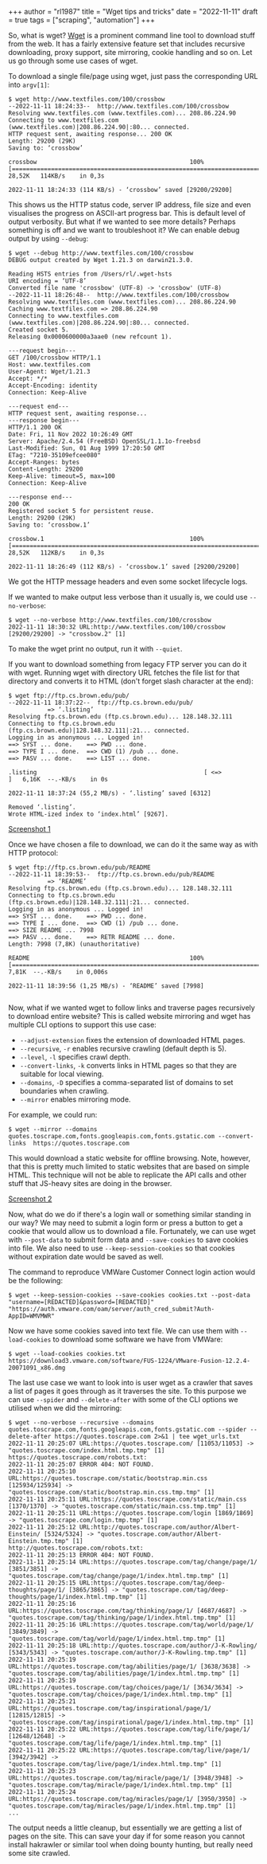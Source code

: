 +++
author = "rl1987"
title = "Wget tips and tricks"
date = "2022-11-11"
draft = true
tags = ["scraping", "automation"]
+++

So, what is wget? [Wget](https://www.gnu.org/software/wget/) is a prominent command
line tool to download stuff from the web. It has a fairly extensive feature set that
includes recursive downloading, proxy support, site mirroring, cookie handling and so
on. Let us  go through some use cases of wget. 

To download a single file/page using wget, just pass the corresponding URL into `argv[1]`:

```
$ wget http://www.textfiles.com/100/crossbow
--2022-11-11 18:24:33--  http://www.textfiles.com/100/crossbow
Resolving www.textfiles.com (www.textfiles.com)... 208.86.224.90
Connecting to www.textfiles.com (www.textfiles.com)|208.86.224.90|:80... connected.
HTTP request sent, awaiting response... 200 OK
Length: 29200 (29K)
Saving to: ‘crossbow’

crossbow                                           100%[================================================================================================================>]  28,52K   114KB/s    in 0,3s    

2022-11-11 18:24:33 (114 KB/s) - ‘crossbow’ saved [29200/29200]

```

This shows us the HTTP status code, server IP address, file size and even visualises
the progress on ASCII-art progress bar. This is default level of output verbosity. 
But what if we wanted to see more details? Perhaps something is off and we want to 
troubleshoot it? We can enable debug output by using `--debug`:

```
$ wget --debug http://www.textfiles.com/100/crossbow
DEBUG output created by Wget 1.21.3 on darwin21.3.0.

Reading HSTS entries from /Users/rl/.wget-hsts
URI encoding = ‘UTF-8’
Converted file name 'crossbow' (UTF-8) -> 'crossbow' (UTF-8)
--2022-11-11 18:26:48--  http://www.textfiles.com/100/crossbow
Resolving www.textfiles.com (www.textfiles.com)... 208.86.224.90
Caching www.textfiles.com => 208.86.224.90
Connecting to www.textfiles.com (www.textfiles.com)|208.86.224.90|:80... connected.
Created socket 5.
Releasing 0x0000600000a3aae0 (new refcount 1).

---request begin---
GET /100/crossbow HTTP/1.1
Host: www.textfiles.com
User-Agent: Wget/1.21.3
Accept: */*
Accept-Encoding: identity
Connection: Keep-Alive

---request end---
HTTP request sent, awaiting response... 
---response begin---
HTTP/1.1 200 OK
Date: Fri, 11 Nov 2022 10:26:49 GMT
Server: Apache/2.4.54 (FreeBSD) OpenSSL/1.1.1o-freebsd
Last-Modified: Sun, 01 Aug 1999 17:20:50 GMT
ETag: "7210-35109efcee080"
Accept-Ranges: bytes
Content-Length: 29200
Keep-Alive: timeout=5, max=100
Connection: Keep-Alive

---response end---
200 OK
Registered socket 5 for persistent reuse.
Length: 29200 (29K)
Saving to: ‘crossbow.1’

crossbow.1                                         100%[================================================================================================================>]  28,52K   112KB/s    in 0,3s    

2022-11-11 18:26:49 (112 KB/s) - ‘crossbow.1’ saved [29200/29200]

```

We got the HTTP message headers and even some socket lifecycle logs.

If we wanted to make output less verbose than it usually is, we could use
`--no-verbose`:

```
$ wget --no-verbose http://www.textfiles.com/100/crossbow
2022-11-11 18:30:32 URL:http://www.textfiles.com/100/crossbow [29200/29200] -> "crossbow.2" [1]
```

To make the wget print no output, run it with `--quiet`.

If you want to download something from legacy FTP server you can do it with wget. Running
wget with directory URL fetches the file list for that directory and converts it to HTML
(don't forget slash character at the end):

```
$ wget ftp://ftp.cs.brown.edu/pub/
--2022-11-11 18:37:22--  ftp://ftp.cs.brown.edu/pub/
           => ‘.listing’
Resolving ftp.cs.brown.edu (ftp.cs.brown.edu)... 128.148.32.111
Connecting to ftp.cs.brown.edu (ftp.cs.brown.edu)|128.148.32.111|:21... connected.
Logging in as anonymous ... Logged in!
==> SYST ... done.    ==> PWD ... done.
==> TYPE I ... done.  ==> CWD (1) /pub ... done.
==> PASV ... done.    ==> LIST ... done.

.listing                                               [ <=>                                                                                                             ]   6,16K  --.-KB/s    in 0s      

2022-11-11 18:37:24 (55,2 MB/s) - ‘.listing’ saved [6312]

Removed ‘.listing’.
Wrote HTML-ized index to ‘index.html’ [9267].
```

[Screenshot 1](/2022-11-11_18.38.42.png)

Once we have chosen a file to download, we can do it the same way as with HTTP protocol:

```
$ wget ftp://ftp.cs.brown.edu/pub/README 
--2022-11-11 18:39:53--  ftp://ftp.cs.brown.edu/pub/README
           => ‘README’
Resolving ftp.cs.brown.edu (ftp.cs.brown.edu)... 128.148.32.111
Connecting to ftp.cs.brown.edu (ftp.cs.brown.edu)|128.148.32.111|:21... connected.
Logging in as anonymous ... Logged in!
==> SYST ... done.    ==> PWD ... done.
==> TYPE I ... done.  ==> CWD (1) /pub ... done.
==> SIZE README ... 7998
==> PASV ... done.    ==> RETR README ... done.
Length: 7998 (7,8K) (unauthoritative)

README                                             100%[================================================================================================================>]   7,81K  --.-KB/s    in 0,006s  

2022-11-11 18:39:56 (1,25 MB/s) - ‘README’ saved [7998]


```

Now, what if we wanted wget to follow links and traverse pages recursively to download
entire website? This is called website mirroring and wget has multiple CLI options
to support this use case:

* `--adjust-extension` fixes the extension of downloaded HTML pages.
* `--recursive`, `-r` enables recursive crawling (default depth is 5).
* `--level`, `-l` specifies crawl depth.
* `--convert-links`, `-k` converts links in HTML pages so that they are suitable for local viewing.
* `--domains`, `-D` specifies a comma-separated list of domains to set boundaries when crawling.
* `--mirror` enables mirroring mode.

For example, we could run:

```
$ wget --mirror --domains quotes.toscrape.com,fonts.googleapis.com,fonts.gstatic.com --convert-links  https://quotes.toscrape.com
```

This would download a static website for offline browsing. Note, however, that this is pretty
much limited to static websites that are based on simple HTML. This technique will not be
able to replicate the API calls and other stuff that JS-heavy sites are doing in the browser.

[Screenshot 2](/2022-11-11_19.19.36.png)

Now, what do we do if there's a login wall or something similar standing in our way? We may need
to submit a login form or press a button to get a cookie that would allow us to download a file.
Fortunately, we can use wget with `--post-data` to submit form data and `--save-cookies` to save 
cookies into file. We also need to use `--keep-session-cookies` so that cookies without 
expiration date would be saved as well.

The command to reproduce VMWare Customer Connect login action would be the following:

```
$ wget --keep-session-cookies --save-cookies cookies.txt --post-data "username=[REDACTED]&password=[REDACTED]" "https://auth.vmware.com/oam/server/auth_cred_submit?Auth-AppID=WMVMWR"
```

Now we have some cookies saved into text file. We can use them with `--load-cookies` to 
download some software we have from VMWare:

```
$ wget --load-cookies cookies.txt https://download3.vmware.com/software/FUS-1224/VMware-Fusion-12.2.4-20071091_x86.dmg
```

The last use case we want to look into is user wget as a crawler that saves a list of pages it
goes through as it traverses the site. To this purpose we can use `--spider` and `--delete-after`
with some of the CLI options we utilised when we did the mirroring:

```
$ wget --no-verbose --recursive --domains quotes.toscrape.com,fonts.googleapis.com,fonts.gstatic.com --spider --delete-after https://quotes.toscrape.com 2>&1 | tee wget_urls.txt 
2022-11-11 20:25:07 URL:https://quotes.toscrape.com/ [11053/11053] -> "quotes.toscrape.com/index.html.tmp.tmp" [1]
https://quotes.toscrape.com/robots.txt:
2022-11-11 20:25:07 ERROR 404: NOT FOUND.
2022-11-11 20:25:10 URL:https://quotes.toscrape.com/static/bootstrap.min.css [125934/125934] -> "quotes.toscrape.com/static/bootstrap.min.css.tmp.tmp" [1]
2022-11-11 20:25:11 URL:https://quotes.toscrape.com/static/main.css [1370/1370] -> "quotes.toscrape.com/static/main.css.tmp.tmp" [1]
2022-11-11 20:25:11 URL:https://quotes.toscrape.com/login [1869/1869] -> "quotes.toscrape.com/login.tmp.tmp" [1]
2022-11-11 20:25:12 URL:http://quotes.toscrape.com/author/Albert-Einstein/ [5324/5324] -> "quotes.toscrape.com/author/Albert-Einstein.tmp.tmp" [1]
http://quotes.toscrape.com/robots.txt:
2022-11-11 20:25:13 ERROR 404: NOT FOUND.
2022-11-11 20:25:14 URL:https://quotes.toscrape.com/tag/change/page/1/ [3851/3851] -> "quotes.toscrape.com/tag/change/page/1/index.html.tmp.tmp" [1]
2022-11-11 20:25:15 URL:https://quotes.toscrape.com/tag/deep-thoughts/page/1/ [3865/3865] -> "quotes.toscrape.com/tag/deep-thoughts/page/1/index.html.tmp.tmp" [1]
2022-11-11 20:25:16 URL:https://quotes.toscrape.com/tag/thinking/page/1/ [4687/4687] -> "quotes.toscrape.com/tag/thinking/page/1/index.html.tmp.tmp" [1]
2022-11-11 20:25:16 URL:https://quotes.toscrape.com/tag/world/page/1/ [3849/3849] -> "quotes.toscrape.com/tag/world/page/1/index.html.tmp.tmp" [1]
2022-11-11 20:25:18 URL:http://quotes.toscrape.com/author/J-K-Rowling/ [5343/5343] -> "quotes.toscrape.com/author/J-K-Rowling.tmp.tmp" [1]
2022-11-11 20:25:19 URL:https://quotes.toscrape.com/tag/abilities/page/1/ [3638/3638] -> "quotes.toscrape.com/tag/abilities/page/1/index.html.tmp.tmp" [1]
2022-11-11 20:25:19 URL:https://quotes.toscrape.com/tag/choices/page/1/ [3634/3634] -> "quotes.toscrape.com/tag/choices/page/1/index.html.tmp.tmp" [1]
2022-11-11 20:25:21 URL:https://quotes.toscrape.com/tag/inspirational/page/1/ [12815/12815] -> "quotes.toscrape.com/tag/inspirational/page/1/index.html.tmp.tmp" [1]
2022-11-11 20:25:22 URL:https://quotes.toscrape.com/tag/life/page/1/ [12648/12648] -> "quotes.toscrape.com/tag/life/page/1/index.html.tmp.tmp" [1]
2022-11-11 20:25:22 URL:https://quotes.toscrape.com/tag/live/page/1/ [3942/3942] -> "quotes.toscrape.com/tag/live/page/1/index.html.tmp.tmp" [1]
2022-11-11 20:25:23 URL:https://quotes.toscrape.com/tag/miracle/page/1/ [3948/3948] -> "quotes.toscrape.com/tag/miracle/page/1/index.html.tmp.tmp" [1]
2022-11-11 20:25:24 URL:https://quotes.toscrape.com/tag/miracles/page/1/ [3950/3950] -> "quotes.toscrape.com/tag/miracles/page/1/index.html.tmp.tmp" [1]
...
```

The output needs a little cleanup, but essentially we are getting a list of pages on the site.
This can save your day if for some reason you cannot install hakrawler or similar tool when doing bounty hunting, but really
need some site crawled.

